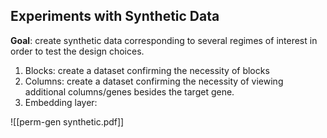 
## Experiments with Synthetic Data

**Goal**: create synthetic data corresponding to several regimes of interest in order to test the design choices.

1. Blocks: create a dataset confirming the necessity of blocks
2. Columns: create a dataset confirming the necessity of viewing additional columns/genes besides the target gene.
3. Embedding layer: 


![[perm-gen synthetic.pdf]]